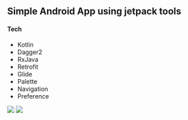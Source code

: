 ## Simple Android App using jetpack tools

#### Tech
- Kotlin
- Dagger2
- RxJava
- Retrofit
- Glide
- Palette
- Navigation
- Preference

![](link-to-image)
![](link-to-image)